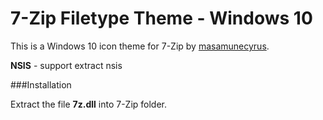 # 7-Zip Filetype Theme - Windows 10

This is a Windows 10 icon theme for 7-Zip by [masamunecyrus](https://masamunecyrus.deviantart.com/).

**NSIS** - support extract nsis

###Installation

Extract the file **7z.dll** into 7-Zip folder.